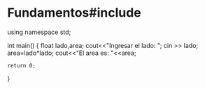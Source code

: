 # Fundamentos#include <iostream>

using namespace std;

int main()
{
    float lado,area;
    cout<<"Ingresar el lado: ";
    cin >> lado;
    area=lado*lado;
    cout<<"El area es: "<<area;

    return 0;
}
